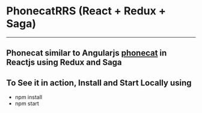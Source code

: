 # PhonecatRRS (React + Redux + Saga)

-----------------------------------------------------------------------
Phonecat similar to Angularjs [phonecat](https://github.com/angular/angular-phonecat) in Reactjs using Redux and Saga
-----------------------------------------------------------------------


## To See it in action, Install and Start Locally using 
- npm install
- npm start
